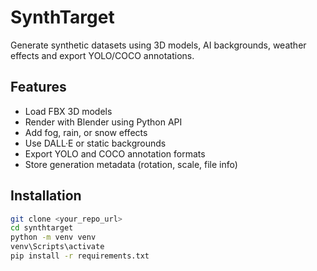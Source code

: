 # SynthTarget

Generate synthetic datasets using 3D models, AI backgrounds, weather effects and export YOLO/COCO annotations.

## Features

- Load FBX 3D models
- Render with Blender using Python API
- Add fog, rain, or snow effects
- Use DALL·E or static backgrounds
- Export YOLO and COCO annotation formats
- Store generation metadata (rotation, scale, file info)

## Installation

```bash
git clone <your_repo_url>
cd synthtarget
python -m venv venv
venv\Scripts\activate
pip install -r requirements.txt